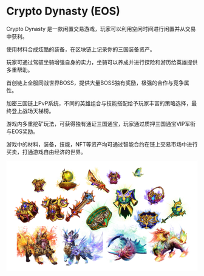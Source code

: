 # Crypto Dynasty (EOS)

<p>Crypto Dynasty 是一款闲置交易游戏，玩家可以利用空闲时间进行闲置并从交易中获利。</p>
<p>使用材料合成炫酷的装备，在区块链上记录你的三国装备资产。</p>

<p>玩家可通过驾驭坐骑增强自身的实力，坐骑可以养成并进行探险和游历给英雄提供多重帮助。</p>

<p>首创链上全服同战世界BOSS，提供大量BOSS独有奖励，极强的合作与竞争属性。</p>

<p>加密三国链上PvP系统，不同的英雄组合与技能搭配给予玩家丰富的策略选择，最终登上战场天梯榜。</p>

<p>游戏内多重挖矿玩法，可获得独有通证三国通宝，玩家通过质押三国通宝VIP军衔与EOS奖励。</p>

<p>游戏中的材料，装备，技能，NFT等资产均可通过智能合约在链上交易市场中进行买卖，打通游戏自由经济的世界。</p>

![image.1084b269](image.1084b269.png)

